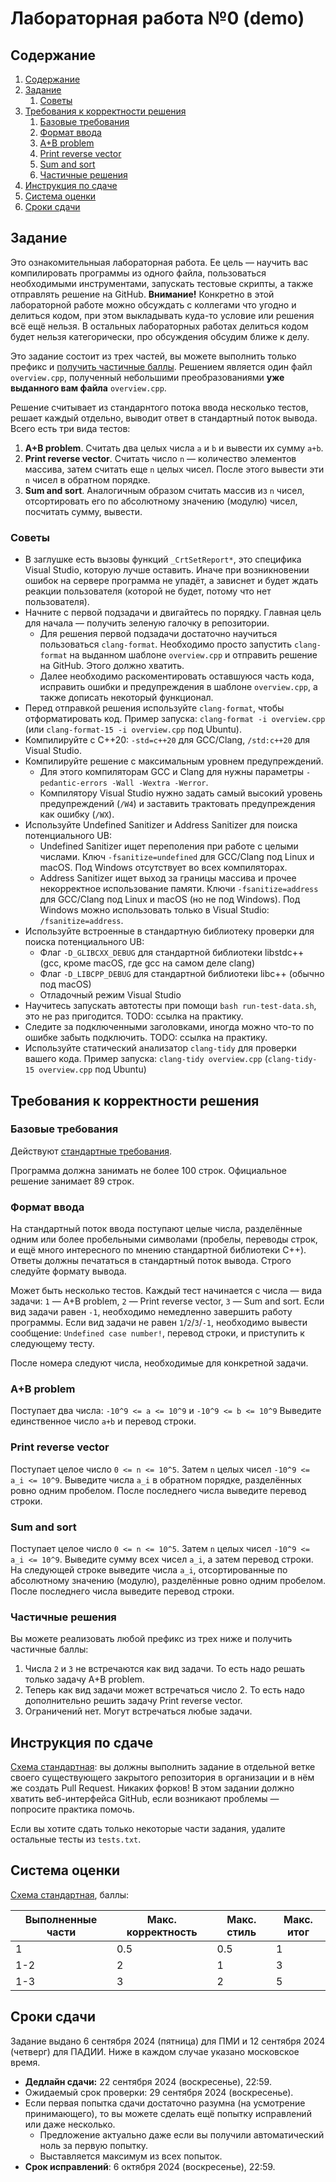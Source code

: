 # Лабораторная работа №0 (demo)

## Содержание

1. [Содержание](#содержание)
1. [Задание](#задание)
    1. [Советы](#советы)
1. [Требования к корректности решения](#требования-к-корректности-решения)
    1. [Базовые требования](#базовые-требования)
    1. [Формат ввода](#формат-ввода)
    1. [A+B problem](#A+B-problem)
    1. [Print reverse vector](#print-reverse-vector)
    1. [Sum and sort](#sum-and-sort)
    1. [Частичные решения](#частичные-решения)
1. [Инструкция по сдаче](#инструкция-по-сдаче)
1. [Система оценки](#система-оценки)
1. [Сроки сдачи](#сроки-сдачи)

## Задание
Это ознакомительныая лабораторная работа. Ее цель — научить вас компилировать программы из одного файла, пользоваться необходимыми инструментами, запускать тестовые скрипты, а также отправлять решение на GitHub.
**Внимание!** Конкретно в этой лабораторной работе можно обсуждать с коллегами что угодно и делиться кодом, при этом выкладывать куда-то условие или решения всё ещё нельзя.
В остальных лабораторных работах делиться кодом будет нельзя категорически, про обсуждения обсудим ближе к делу.

Это задание состоит из трех частей, вы можете выполнить только префикс и [получить частичные баллы](#система-оценки).
Решением является один файл `overview.cpp`, полученный небольшими преобразованиями **уже выданного вам файла** `overview.cpp`.

Решение считывает из стандарнтого потока ввода несколько тестов, решает каждый отдельно, выводит ответ в стандартный поток вывода.
Всего есть три вида тестов:

1. **A+B problem**.
   Считать два целых числа `a` и `b` и вывести их сумму `a+b`.
2. **Print reverse vector**.
   Считать число `n` — количество элементов массива, затем считать еще `n` целых чисел.
   После этого вывести эти `n` чисел в обратном порядке.
3. **Sum and sort**.
   Аналогичным образом считать массив из `n` чисел, отсортировать его по абсолютному значению (модулю) чисел, посчитать сумму, вывести.

### Советы
* В заглушке есть вызовы функций `_CrtSetReport*`, это специфика Visual Studio, которую лучше оставить.
  Иначе при возникновении ошибок на сервере программа не упадёт, а зависнет и будет ждать реакции пользователя (которой не будет, потому что нет пользователя).
* Начните с первой подзадачи и двигайтесь по порядку. Главная цель для начала — получить зеленую галочку в репозитории.
  * Для решения первой подзадачи достаточно научиться пользоваться `clang-format`. Необходимо просто запустить `clang-format` на выданном шаблоне `overview.cpp` и отправить решение на GitHub. Этого должно хватить.
  * Далее необходимо раскоментировать оставшуюся часть кода, исправить ошибки и предупреждения в шаблоне `overview.cpp`, а также дописать некоторый функционал.
* Перед отправкой решения используйте `clang-format`, чтобы отформатировать код. Пример запуска: `clang-format -i overview.cpp` (или `clang-format-15 -i overview.cpp` под Ubuntu).
* Компилируйте с C++20: `-std=c++20` для GCC/Clang, `/std:c++20` для Visual Studio.
* Компилируйте решение с максимальным уровнем предупреждений.
  * Для этого компиляторам GCC и Clang для нужны параметры `-pedantic-errors -Wall -Wextra -Werror`.
  * Компилятору Visual Studio нужно задать самый высокий уровень предупреждений (`/W4`) и заставить трактовать предупреждения как ошибку (`/WX`).
* Используйте Undefined Sanitizer и Address Sanitizer для поиска потенциального UB:
  * Undefined Sanitizer ищет переполения при работе с целыми числами.
    Ключ `-fsanitize=undefined` для GCC/Clang под Linux и macOS.
    Под Windows отсутствует во всех компиляторах.
  * Address Sanitizer ищет выход за границы массива и прочее некорректное использование памяти.
    Ключи `-fsanitize=address` для GCC/Clang под Linux и macOS (но не под Windows).
    Под Windows можно использовать только в Visual Studio: `/fsanitize=address`.
* Используйте встроенные в стандартную библиотеку проверки для поиска потенциального UB:
  * Флаг `-D_GLIBCXX_DEBUG` для стандартной библиотеки libstdc++ (gcc, кроме macOS, где gcc на самом деле clang)
  * Флаг `-D_LIBCPP_DEBUG` для стандартной библиотеки libc++ (обычно под macOS)
  * Отладочный режим Visual Studio
* Научитесь запускать автотесты при помощи `bash run-test-data.sh`, это не раз пригодится. TODO: ссылка на практику.
* Следите за подключенными заголовками, иногда можно что-то по ошибке забыть подключить. TODO: ссылка на практику.
* Используйте статический анализатор `clang-tidy` для проверки вашего кода. Пример запуска: `clang-tidy overview.cpp` (`clang-tidy-15 overview.cpp` под Ubuntu)

## Требования к корректности решения
### Базовые требования
Действуют [стандартные требования](../common/).

Программа должна занимать не более 100 строк.
Официальное решение занимает 89 строк.

### Формат ввода
На стандартный поток ввода поступают целые числа, разделённые одним или более пробельными символами (пробелы, переводы строк, и ещё много интересного по мнению стандартной библиотеки C++).
Ответы должны печататься в стандартный поток вывода.
Строго следуйте формату вывода.

Может быть несколько тестов.
Каждый тест начинается с числа — вида задачи: `1` — A+B problem, `2` — Print reverse vector, `3` — Sum and sort.
Если вид задачи равен `-1`, необходимо немедленно завершить работу программы.
Если вид задачи не равен `1`/`2`/`3`/`-1`, необходимо вывести сообщение: `Undefined case number!`, перевод строки, и приступить к следующему тесту.

После номера следуют числа, необходимые для конкретной задачи.

### A+B problem
Поступает два числа: `-10^9 <= a <= 10^9` и `-10^9 <= b <= 10^9`
Выведите единственное число `a+b` и перевод строки.

### Print reverse vector
Поступает целое число `0 <= n <= 10^5`.
Затем `n` целых чисел `-10^9 <= a_i <= 10^9`.
Выведите числа `a_i` в обратном порядке, разделённых ровно одним пробелом.
После последнего числа выведите перевод строки.

### Sum and sort
Поступает целое число `0 <= n <= 10^5`.
Затем `n` целых чисел `-10^9 <= a_i <= 10^9`.
Выведите сумму всех чисел `a_i`, а затем перевод строки.
На следующей строке выведите числа `a_i`, отсортированные по абсолютному значению (модулю), разделённые ровно одним пробелом.
После последнего числа выведите перевод строки.

### Частичные решения
Вы можете реализовать любой префикс из трех ниже и получить частичные баллы:

1. Числа `2` и `3` не встречаются как вид задачи.
   То есть надо решать только задачу A+B problem.
2. Теперь как вид задачи может встречаться число 2.
   То есть надо дополнительно решить задачу Print reverse vector.
3. Ограничений нет. Могут встречаться любые задачи.

## Инструкция по сдаче
[Схема стандартная](../common/#формат-сдачи): вы должны выполнить
задание в отдельной ветке своего существующего закрытого репозитория в организации и в нём же создать Pull Request.
Никаких форков!
В этом задании должно хватить веб-интерфейса GitHub, если возникают проблемы — попросите практика помочь.

Если вы хотите сдать только некоторые части задания, удалите остальные тесты из `tests.txt`.

## Система оценки
[Схема стандартная](../common/#система-оценки), баллы:

|Выполненные части|Макс. корректность|Макс. стиль|Макс. итог|
|---|---|---|---|
|1  |0.5|0.5| 1|
|1-2|2  |1  | 3|
|1-3|3  |2  | 5|

## Сроки сдачи
Задание выдано 6 сентября 2024 (пятница) для ПМИ и 12 сентября 2024 (четверг) для ПАДИИ.
Ниже в каждом случае указано московское время.

* **Дедлайн сдачи:** 22 сентября 2024 (воскресенье), 22:59.
* Ожидаемый срок проверки: 29 сентября 2024 (воскресенье).
* Если первая попытка сдачи достаточно разумна (на усмотрение принимающего),
  то вы можете сделать ещё попытку исправлений или даже несколько.
    * Предложение актуально даже если вы получили автоматический ноль за первую попытку.
    * Выставляется максимум из всех попыток.
* **Срок исправлений**: 6 октября 2024 (воскресенье), 22:59.

